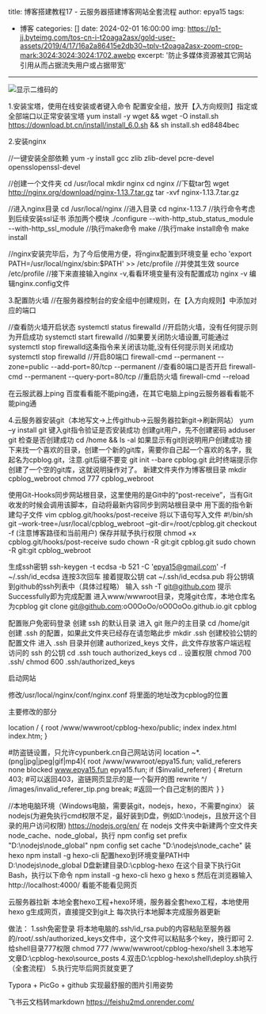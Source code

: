 title: 博客搭建教程17 - 云服务器搭建博客网站全套流程
author: epya15
tags:
  - 博客
categories: []
date: 2024-02-01 16:00:00
img: https://p1-jj.byteimg.com/tos-cn-i-t2oaga2asx/gold-user-assets/2019/4/17/16a2a86415e2db30~tplv-t2oaga2asx-zoom-crop-mark:3024:3024:3024:1702.awebp
excerpt: '防止多媒体资源被其它网站引用从而占据流失用户或占据带宽'
---
![显示二维码的](https://raw.githubusercontent.com/oO0OoOo/cpblog-hexo/main/source/images/202402011754207.png)

1.安装宝塔，使用在线安装或者键入命令
配置安全组，放开【入方向规则】指定或全部端口以正常安装宝塔
yum install -y wget && wget -O install.sh https://download.bt.cn/install/install_6.0.sh && sh install.sh ed8484bec

2.安装nginx

//一键安装全部依赖
yum -y install gcc zlib zlib-devel pcre-devel opensslopenssl-devel


//创建一个文件夹
cd /usr/local
mkdir nginx
cd nginx
//下载tar包
wget http://nginx.org/download/nginx-1.13.7.tar.gz
tar -xvf nginx-1.13.7.tar.gz


//进入nginx目录
cd /usr/local/nginx
//进入目录
cd nginx-1.13.7
//执行命令考虑到后续安装ssl证书 添加两个模块
./configure --with-http_stub_status_module --with-http_ssl_module
//执行make命令
make
//执行make install命令
make install

//nginx安装完毕后，为了今后使用方便，将nginx配置到环境变量
echo 'export PATH=/usr/local/nginx/sbin:$PATH' >> /etc/profile
//并使其生效
source /etc/profile
//接下来直接输入nginx -v,看看环境变量有没有配置成功
nginx -v
编辑nginx.config文件



3.配置防火墙
//在服务器控制台的安全组中创建规则，在【入方向规则】中添加对应的端口

//查看防火墙开启状态
systemctl status firewalld
//开启防火墙，没有任何提示则为开启成功
systemctl start firewalld
//如果要关闭防火墙设置,可能通过systemctl stop firewalld这条指令来关闭该功能,没有任何提示则关闭成功
systemctl stop firewalld
//开启80端口
firewall-cmd --permanent --zone=public --add-port=80/tcp --permanent
//查看80端口是否开启
firewall-cmd --permanent --query-port=80/tcp
//重启防火墙
firewall-cmd --reload

在云服武器上ping 百度看看能不能ping通，在其它电脑上ping云服务器看看能不能ping通

4.云服务器安装git（本地写文->上传github->云服务器拉新git->刷新网站）
yum –y install git
键入git指令验证是否安装成功
创建git用户，先不创建密码
adduser git
检查是否创建成功 cd /home && ls -al
如果显示有git则说明用户创建成功
接下来找一个喜欢的目录，创建一个新的git库，需要你自己起一个喜欢的名字，我起名为cpblog.git，注意.git后缀不要变
git init --bare cpblog.git
此时终端提示你创建了一个空的git库，这就说明操作对了。
新建文件夹作为博客根目录
mkdir cpblog_webroot
chmod 777 cpblog_webroot

使用Git-Hooks同步网站根目录，这里使用的是Git中的“post-receive”，当有Git收发的时候会调用该脚本，自动将最新内容同步到网站根目录中
用下面的指令新建勾子文件
vim cpblog.git/hooks/post-receive
将以下语句写入文件
#!/bin/sh
git –work-tree=/usr/local/cpblog_webroot –git-dir=/root/cpblog.git checkout -f
(注意博客路径和当前用户)
保存并赋予执行权限
chmod +x cpblog.git/hooks/post-receive
sudo chown -R git:git cpblog.git
sudo chown -R git:git cpblog_webroot


生成ssh密钥
ssh-keygen -t ecdsa -b 521 -C 'epya15@gmail.com' -f ~/.ssh/id_ecdsa
连按3次回车
接着提取公钥
cat ~/.ssh/id_ecdsa.pub
将公钥填到github的ssh列表中（具体过程略）
输入
ssh -T git@github.com
提示Successfully即为完成配置
进入www/wwwroot目录，克隆git仓库，本地仓库名为cpblog
git clone git@github.com:oO0OoOo/oO0OoOo.github.io.git cpblog


配置账户免密码登录
创建 ssh 的默认目录
进入 git 账户的主目录
cd /home/git
创建 .ssh 的配置，如果此文件夹已经存在请忽略此步
mkdir .ssh
创建校验公钥的配置文件
进入 .ssh 目录并创建 authorized_keys 文件，此文件存放客户端远程访问的 ssh 的公钥
cd .ssh
touch authorized_keys
cd ..
设置权限
chmod 700 .ssh/
chmod 600 .ssh/authorized_keys


启动网站

修改/usr/local/nginx/conf/nginx.conf
将里面的地址改为cpblog的位置

主要修改的部分

location / {
	root   /www/wwwroot/cpblog-hexo/public;
	index  index.html index.htm;
}

#防盗链设置，只允许cypunberk.cn自己网站访问
location ~*\.(png|jpg|jpeg|gif|mp4){
	root /www/wwwroot/epya15.fun;
	valid_referers none blocked www.epya15.fun epya15.fun;
	if ($invalid_referer) {
		#return 403;    #可以返回403，盗链网页显示的是一个裂开的图
		rewrite ^/ /images/invalid_referer_tip.png break;  #返回一个自己定制的图片
	}
}

//本地电脑环境（Windows电脑，需要装git，nodejs，hexo，不需要nginx）
装nodejs(为避免执行cmd权限不足，最好装到D盘，例如D:\nodejs，且放开这个目录的用户访问权限)
https://nodejs.org/en/
在 nodejs 文件夹中新建两个空文件夹node_cache、node_global，执行
npm config set prefix "D:\nodejs\node_global"
npm config set cache "D:\nodejs\node_cache"
装hexo
npm install -g hexo-cli
配置hexo到环境变量PATH中
D:\nodejs\node_global
D盘新建目录D:\cpblog-hexo
在这个目录下执行Git Bash，执行以下命令
npm install -g hexo-cli
hexo g
hexo s
然后在浏览器输入http://localhost:4000/
看能不能看见网页


云服务器拉新
本地全套hexo工程+hexo环境，服务器全套hexo工程，本地使用hexo g生成网页，直接提交到git上
每次执行本地脚本完成服务器更新

做法：
1.ssh免密登录
将本地电脑的.ssh/id_rsa.pub的内容粘贴至服务器的/root/.ssh/authorized_keys文件中，这个文件可以粘贴多个key，换行即可
2.给shell目录777权限
chmod 777 /www/wwwroot/cpblog-hexo/shell
3.本地写文章D:\cpblog-hexo\source\_posts
4.双击‪D:\cpblog-hexo\shell\deploy.sh执行（全套流程）
5.执行完毕后网页就变更了

Typora + PicGo + github 实现最舒服的图片引用姿势

飞书云文档转markdown
https://feishu2md.onrender.com/